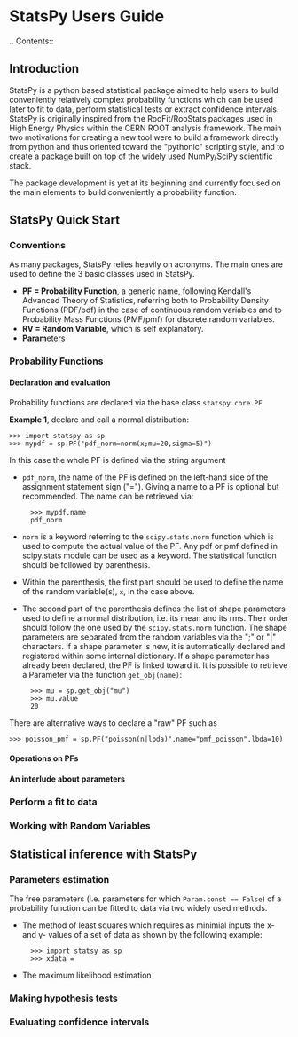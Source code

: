 StatsPy Users Guide
===================

.. Contents::

## Introduction

StatsPy is a python based statistical package aimed to help users to build conveniently relatively complex probability functions which can be used later to fit to data, perform statistical tests or extract confidence intervals. StatsPy is originally inspired from the RooFit/RooStats packages used in High Energy Physics within the CERN ROOT analysis framework. The main two motivations for creating a new tool were to build a framework directly from python and thus oriented toward the "pythonic" scripting style, and to create a package built on top of the widely used NumPy/SciPy scientific stack.

The package development is yet at its beginning and currently focused on the main elements to build conveniently a probability function. 

## StatsPy Quick Start

### Conventions

As many packages, StatsPy relies heavily on acronyms. The main ones are used to define the 3 basic classes used in StatsPy.

* **PF = Probability Function**, a generic name, following Kendall's Advanced Theory of Statistics, referring both to Probability Density Functions (PDF/pdf) in the case of continuous random variables and to Probability Mass Functions (PMF/pmf) for discrete random variables.
* **RV = Random Variable**, which is self explanatory.
* **Param**eters 

### Probability Functions

#### Declaration and evaluation

Probability functions are declared via the base class `statspy.core.PF`

**Example 1**, declare and call a normal distribution:

    >>> import statspy as sp
    >>> mypdf = sp.PF("pdf_norm=norm(x;mu=20,sigma=5)")

In this case the whole PF is defined via the string argument

* `pdf_norm`, the name of the PF is defined on the left-hand side of the assignment statement sign ("="). Giving a name to a PF is optional but recommended. The name can be retrieved via:

        >>> mypdf.name
        pdf_norm

* `norm` is a keyword referring to the `scipy.stats.norm` function which is used to compute the actual value of the PF. Any pdf or pmf defined in scipy.stats module can be used as a keyword. The statistical function should be followed by parenthesis.
* Within the parenthesis, the first part should be used to define the name of the random variable(s), `x`, in the case above.
* The second part of the parenthesis defines the list of shape parameters used to define a normal distribution, i.e. its mean and its rms. Their order should follow the one used by the `scipy.stats.norm` function. The shape parameters are separated from the random variables via the ";" or "|" characters. If a shape parameter is new, it is automatically declared and registered within some internal dictionary. If a shape parameter has already been declared, the PF is linked toward it. It is possible to retrieve a Parameter via the function `get_obj(name)`:

        >>> mu = sp.get_obj("mu")
        >>> mu.value
        20

There are alternative ways to declare a "raw" PF such as

    >>> poisson_pmf = sp.PF("poisson(n|lbda)",name="pmf_poisson",lbda=10)

#### Operations on PFs

#### An interlude about parameters

### Perform a fit to data

### Working with Random Variables

## Statistical inference with StatsPy

### Parameters estimation

The free parameters (i.e. parameters for which `Param.const == False`) of a probability function can be fitted to data via two widely used methods.

* The method of least squares which requires as minimial inputs the x- and y- values of a set of data as shown by the following example:

        >>> import statsy as sp
        >>> xdata = 

* The maximum likelihood estimation

### Making hypothesis tests

### Evaluating confidence intervals
